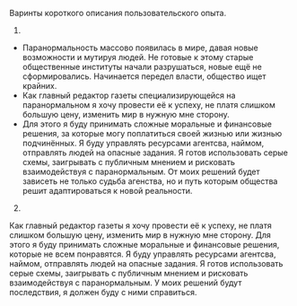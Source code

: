Варинты короткого описания пользовательского опыта.

1.

- Паранормальность массово появилась в мире, давая новые возможности и мутируя людей. Не готовые к этому старые общественные институты начали разрушаться, новые ещё не сформировались. Начинается передел власти, общество ищет крайних.
- Как главный редактор газеты специализирующейся на паранормальном я хочу провести её к успеху, не платя слишком большую цену, изменить мир в нужную мне сторону.
- Для этого я буду принимать сложные моральные и финансовые решения, за которые могу поплатиться своей жизнью или жизнью подчинённых. Я буду управлять ресурсами агентсва, наймом, отправлять людей на опасные задания. Я готов использовать серые схемы, заигрывать с публичным мнением и рисковать взаимодействуя с паранормальным. От моих решений будет зависеть не только судьба агенства, но и путь которым общества решит адаптироваться к новой реальности.

2.

Как главный редактор газеты я хочу провести её к успеху, не платя слишком большую цену, изменить мир в нужную мне сторону. Для этого я буду принимать сложные моральные и финансовые решения, которые не всем понравятся. Я буду управлять ресурсами агентсва, наймом, отправлять людей на опасные задания. Я готов использовать серые схемы, заигрывать с публичным мнением и рисковать взаимодействуя с паранормальным. У моих решений будут последствия, я должен буду с ними справиться.
